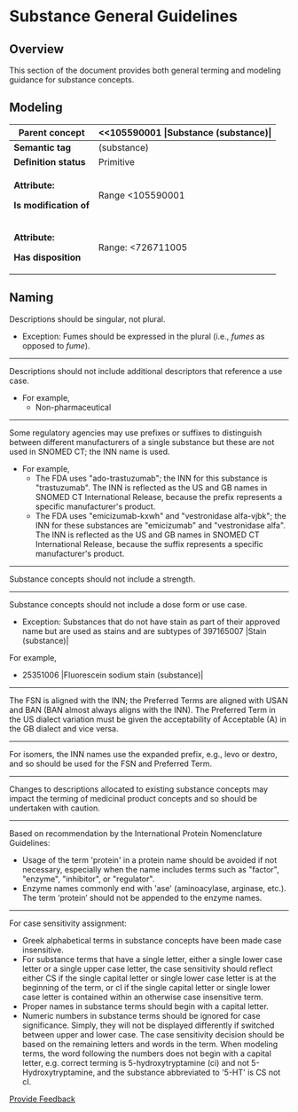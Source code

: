 # Substance General Guidelines

## Overview

This section of the document provides both general terming and modeling guidance for substance concepts.

## Modeling

| **Parent concept**                                                           | <<105590001 \|Substance (substance)\| |
| ---------------------------------------------------------------------------- | ------------------------------------- |
| **Semantic tag**                                                             | (substance)                           |
| **Definition status**                                                        | Primitive                             |
| <p><strong>Attribute:</strong></p><p><strong>Is modification of</strong></p> | Range <105590001                      |
| <p><strong>Attribute:</strong></p><p><strong>Has disposition</strong></p>    | Range: <726711005                     |

## Naming

Descriptions should be singular, not plural.

* Exception: Fumes should be expressed in the plural (i.e., _fumes_ as opposed to _fume_).

***

Descriptions should not include additional descriptors that reference a use case.

* For example,
  * Non-pharmaceutical

***

Some regulatory agencies may use prefixes or suffixes to distinguish between different manufacturers of a single substance but these are not used in SNOMED CT; the INN name is used.

* For example,
  * The FDA uses "ado-trastuzumab"; the INN for this substance is "trastuzumab". The INN is reflected as the US and GB names in SNOMED CT International Release, because the prefix represents a specific manufacturer's product.
  * The FDA uses "emicizumab-kxwh" and "vestronidase alfa-vjbk"; the INN for these substances are "emicizumab" and "vestronidase alfa". The INN is reflected as the US and GB names in SNOMED CT International Release, because the suffix represents a specific manufacturer's product.

***

Substance concepts should not include a strength.

***

Substance concepts should not include a dose form or use case.

* Exception: Substances that do not have stain as part of their approved name but are used as stains and are subtypes of 397165007 |Stain (substance)|

For example,

* 25351006 |Fluorescein sodium stain (substance)|

***

The FSN is aligned with the INN; the Preferred Terms are aligned with USAN and BAN (BAN almost always aligns with the INN). The Preferred Term in the US dialect variation must be given the acceptability of Acceptable (A) in the GB dialect and vice versa.

***

For isomers, the INN names use the expanded prefix, e.g., levo or dextro, and so should be used for the FSN and Preferred Term.

***

Changes to descriptions allocated to existing substance concepts may impact the terming of medicinal product concepts and so should be undertaken with caution.

***

Based on recommendation by the International Protein Nomenclature Guidelines:

* Usage of the term 'protein' in a protein name should be avoided if not necessary, especially when the name includes terms such as "factor", "enzyme", "inhibitor", or "regulator".
* Enzyme names commonly end with 'ase' (aminoacylase, arginase, etc.). The term ‘protein’ should not be appended to the enzyme names.

***

For case sensitivity assignment:

* Greek alphabetical terms in substance concepts have been made case insensitive.
* For substance terms that have a single letter, either a single lower case letter or a single upper case letter, the case sensitivity should reflect either CS if the single capital letter or single lower case letter is at the beginning of the term, or cI if the single capital letter or single lower case letter is contained within an otherwise case insensitive term.
* Proper names in substance terms should begin with a capital letter.
* Numeric numbers in substance terms should be ignored for case significance. Simply, they will not be displayed differently if switched between upper and lower case. The case sensitivity decision should be based on the remaining letters and words in the term. When modeling terms, the word following the numbers does not begin with a capital letter, e.g. correct terming is 5-hydroxytryptamine (ci) and not 5-Hydroxytryptamine, and the substance abbreviated to '5-HT' is CS not cI.

<a href="https://docs.google.com/forms/d/e/1FAIpQLScTmbZIf0UEQwYDkY27EEWBkaiYkHSbR0_9DmFrMLXoQLyL7Q/viewform?usp=pp_url&#x26;entry.1767247133=SCT+Editorial+Guide&#x26;entry.670899847=Substance%20Concept%20General%20Guidelines" class="button primary">Provide Feedback</a>
